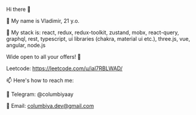 Hi there 👋

🌱 My name is Vladimir, 21 y.o.

🤘 My stack is: react, redux, redux-toolkit, zustand, mobx, react-query, graphql, rest, typescript, ui libraries (chakra, material ui etc.), three.js, vue, angular, node.js

Wide open to all your offers! 👀

Leetcode: https://leetcode.com/u/ial7RBLWAD/

📫 Here's how to reach me:

💬 Telegram: @columbiyaay

📱 Email: columbiya.dev@gmail.com
